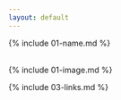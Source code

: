 ```yaml
---
layout: default
---
```


{% include 01-name.md %}

<br>
{% include 01-image.md %}

{% include 03-links.md %}

